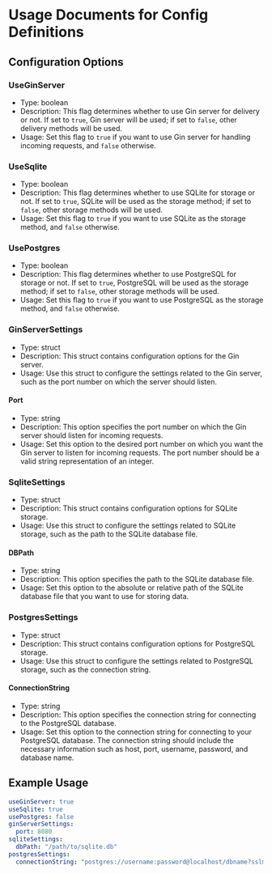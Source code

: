 # Usage Documents for Config Definitions

## Configuration Options

### UseGinServer

- Type: boolean
- Description: This flag determines whether to use Gin server for delivery or not. If set to `true`, Gin server will be used; if set to `false`, other delivery methods will be used.
- Usage: Set this flag to `true` if you want to use Gin server for handling incoming requests, and `false` otherwise.

### UseSqlite

- Type: boolean
- Description: This flag determines whether to use SQLite for storage or not. If set to `true`, SQLite will be used as the storage method; if set to `false`, other storage methods will be used.
- Usage: Set this flag to `true` if you want to use SQLite as the storage method, and `false` otherwise.

### UsePostgres

- Type: boolean
- Description: This flag determines whether to use PostgreSQL for storage or not. If set to `true`, PostgreSQL will be used as the storage method; if set to `false`, other storage methods will be used.
- Usage: Set this flag to `true` if you want to use PostgreSQL as the storage method, and `false` otherwise.

### GinServerSettings

- Type: struct
- Description: This struct contains configuration options for the Gin server.
- Usage: Use this struct to configure the settings related to the Gin server, such as the port number on which the server should listen.

#### Port

- Type: string
- Description: This option specifies the port number on which the Gin server should listen for incoming requests.
- Usage: Set this option to the desired port number on which you want the Gin server to listen for incoming requests. The port number should be a valid string representation of an integer.

### SqliteSettings

- Type: struct
- Description: This struct contains configuration options for SQLite storage.
- Usage: Use this struct to configure the settings related to SQLite storage, such as the path to the SQLite database file.

#### DBPath

- Type: string
- Description: This option specifies the path to the SQLite database file.
- Usage: Set this option to the absolute or relative path of the SQLite database file that you want to use for storing data.

### PostgresSettings

- Type: struct
- Description: This struct contains configuration options for PostgreSQL storage.
- Usage: Use this struct to configure the settings related to PostgreSQL storage, such as the connection string.

#### ConnectionString

- Type: string
- Description: This option specifies the connection string for connecting to the PostgreSQL database.
- Usage: Set this option to the connection string for connecting to your PostgreSQL database. The connection string should include the necessary information such as host, port, username, password, and database name.

## Example Usage

```yaml
useGinServer: true
useSqlite: true
usePostgres: false
ginServerSettings:
  port: 8080
sqliteSettings:
  dbPath: "/path/to/sqlite.db"
postgresSettings:
  connectionString: "postgres://username:password@localhost/dbname?sslmode=disable"
```
